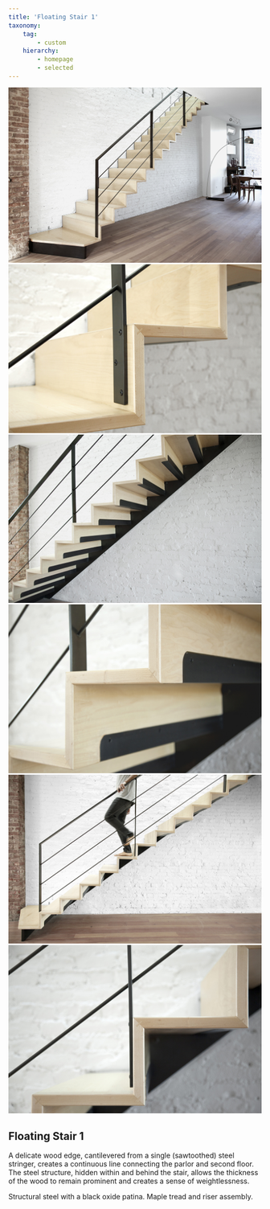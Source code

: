 ```yaml
---
title: 'Floating Stair 1'
taxonomy:
    tag:
        - custom
    hierarchy:
        - homepage
        - selected
---
```


![](1.stair1.jpg)![](2.stair1.jpg)![](3.stair1.jpg)![](4.stair1.jpg)![](5.stair1.jpg)![](6.stair1.jpg)
## Floating Stair 1
A delicate wood edge, cantilevered from a single (sawtoothed) steel stringer, creates a continuous line connecting the parlor and second floor. The steel structure, hidden within and behind the stair, allows the thickness of the wood to remain prominent and creates a sense of weightlessness. 

Structural steel with a black oxide patina. Maple tread and riser assembly.